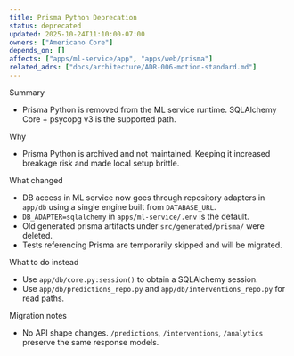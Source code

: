 ```yaml
---
title: Prisma Python Deprecation
status: deprecated
updated: 2025-10-24T11:10:00-07:00
owners: ["Americano Core"]
depends_on: []
affects: ["apps/ml-service/app", "apps/web/prisma"]
related_adrs: ["docs/architecture/ADR-006-motion-standard.md"]
---
```


Summary
- Prisma Python is removed from the ML service runtime. SQLAlchemy Core + psycopg v3 is the supported path.

Why
- Prisma Python is archived and not maintained. Keeping it increased breakage risk and made local setup brittle.

What changed
- DB access in ML service now goes through repository adapters in `app/db` using a single engine built from `DATABASE_URL`.
- `DB_ADAPTER=sqlalchemy` in `apps/ml-service/.env` is the default.
- Old generated prisma artifacts under `src/generated/prisma/` were deleted.
- Tests referencing Prisma are temporarily skipped and will be migrated.

What to do instead
- Use `app/db/core.py:session()` to obtain a SQLAlchemy session.
- Use `app/db/predictions_repo.py` and `app/db/interventions_repo.py` for read paths.

Migration notes
- No API shape changes. `/predictions`, `/interventions`, `/analytics` preserve the same response models.

